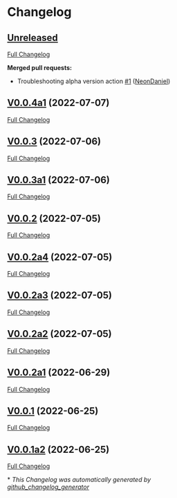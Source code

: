 # Changelog

## [Unreleased](https://github.com/NeonDaniel/ovos-config/tree/HEAD)

[Full Changelog](https://github.com/NeonDaniel/ovos-config/compare/V0.0.4a1...HEAD)

**Merged pull requests:**

- Troubleshooting alpha version action [\#1](https://github.com/NeonDaniel/ovos-config/pull/1) ([NeonDaniel](https://github.com/NeonDaniel))

## [V0.0.4a1](https://github.com/NeonDaniel/ovos-config/tree/V0.0.4a1) (2022-07-07)

[Full Changelog](https://github.com/NeonDaniel/ovos-config/compare/V0.0.3...V0.0.4a1)

## [V0.0.3](https://github.com/NeonDaniel/ovos-config/tree/V0.0.3) (2022-07-06)

[Full Changelog](https://github.com/NeonDaniel/ovos-config/compare/V0.0.3a1...V0.0.3)

## [V0.0.3a1](https://github.com/NeonDaniel/ovos-config/tree/V0.0.3a1) (2022-07-06)

[Full Changelog](https://github.com/NeonDaniel/ovos-config/compare/V0.0.2...V0.0.3a1)

## [V0.0.2](https://github.com/NeonDaniel/ovos-config/tree/V0.0.2) (2022-07-05)

[Full Changelog](https://github.com/NeonDaniel/ovos-config/compare/V0.0.2a4...V0.0.2)

## [V0.0.2a4](https://github.com/NeonDaniel/ovos-config/tree/V0.0.2a4) (2022-07-05)

[Full Changelog](https://github.com/NeonDaniel/ovos-config/compare/V0.0.2a3...V0.0.2a4)

## [V0.0.2a3](https://github.com/NeonDaniel/ovos-config/tree/V0.0.2a3) (2022-07-05)

[Full Changelog](https://github.com/NeonDaniel/ovos-config/compare/V0.0.2a2...V0.0.2a3)

## [V0.0.2a2](https://github.com/NeonDaniel/ovos-config/tree/V0.0.2a2) (2022-07-05)

[Full Changelog](https://github.com/NeonDaniel/ovos-config/compare/V0.0.2a1...V0.0.2a2)

## [V0.0.2a1](https://github.com/NeonDaniel/ovos-config/tree/V0.0.2a1) (2022-06-29)

[Full Changelog](https://github.com/NeonDaniel/ovos-config/compare/V0.0.1...V0.0.2a1)

## [V0.0.1](https://github.com/NeonDaniel/ovos-config/tree/V0.0.1) (2022-06-25)

[Full Changelog](https://github.com/NeonDaniel/ovos-config/compare/V0.0.1a2...V0.0.1)

## [V0.0.1a2](https://github.com/NeonDaniel/ovos-config/tree/V0.0.1a2) (2022-06-25)

[Full Changelog](https://github.com/NeonDaniel/ovos-config/compare/5578c76398d3fe143716d52f3f1b1a37f729d133...V0.0.1a2)



\* *This Changelog was automatically generated by [github_changelog_generator](https://github.com/github-changelog-generator/github-changelog-generator)*

